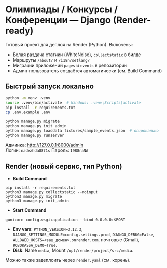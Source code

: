 # Олимпиады / Конкурсы / Конференции — Django (Render-ready)

Готовый проект для деплоя на Render (Python). Включены:
- Белая раздача статики (WhiteNoise), `collectstatic` в билде
- Маршруты `/about/` и `/i18n/setlang/`
- Миграции приложений `pages` и `events` в репозитории
- Админ-пользователь создаётся автоматически (см. Build Command)

## Быстрый запуск локально

```bash
python -m venv .venv
source .venv/bin/activate  # Windows: .venv\Scripts\activate
pip install -r requirements.txt
cp .env.example .env

python manage.py migrate
python manage.py init_admin
python manage.py loaddata fixtures/sample_events.json  # опционально
python manage.py runserver
```

Админка: http://127.0.0.1:8000/admin  
Логин: `nadezhda8871s`  Пароль: `1988naNA`

## Render (новый сервис, тип Python)

- **Build Command**
```
pip install -r requirements.txt
python3 manage.py collectstatic --noinput
python3 manage.py migrate
python3 manage.py init_admin
```
- **Start Command**
```
gunicorn config.wsgi:application --bind 0.0.0.0:$PORT
```
- **Env vars**: `PYTHON_VERSION=3.12.3`, `DJANGO_SETTINGS_MODULE=config.settings.prod`, `DJANGO_DEBUG=False`,
  `ALLOWED_HOSTS=<ваш_домен>.onrender.com`, почтовые (Gmail), `ROBOKASSA_DEMO=True`.
- **Disk**: Name `media`, Mount `/opt/render/project/src/media`.

Можно также задеплоить через `render.yaml` (см. корень).
